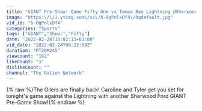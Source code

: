 ```yaml
---
title: "GIANT Pre Show: Game Fifty One vs Tampa Bay Lightning @SherwoodFord #SherwoodFord"
image: "https:\/\/i.ytimg.com\/vi\/h-0gPnlxDf4\/hqdefault.jpg"
vid_id: "h-0gPnlxDf4"
categories: "Sports"
tags: ["GIANT","Show:","Fifty"]
date: "2022-02-24T18:02:13+03:00"
vid_date: "2022-02-24T08:22:54Z"
duration: "PT20M24S"
viewcount: "162"
likeCount: "3"
dislikeCount: ""
channel: "The Nation Network"
---
```

{% raw %}The Oilers are finally back! Caroline and Tyler get you set for tonight's game against the Lightning with another Sherwood Ford GIANT Pre-Game Show!{% endraw %}

